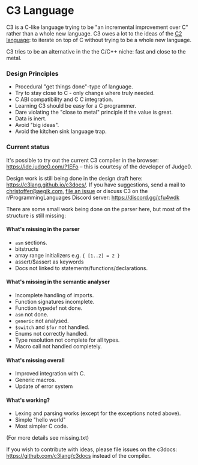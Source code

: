 # C3 Language

C3 is a C-like language trying to be "an incremental improvement over C" rather than a whole new language. 
C3 owes a lot to the ideas of the [C2 language](http://c2lang.org): to iterate on top of C without trying to be a 
whole new language.

C3 tries to be an alternative in the the C/C++ niche: fast and close to the metal.

### Design Principles
- Procedural "get things done"-type of language.
- Try to stay close to C - only change where truly needed.
- C ABI compatibility and C C integration.
- Learning C3 should be easy for a C programmer.
- Dare violating the "close to metal" principle if the value is great.
- Data is inert.
- Avoid "big ideas".
- Avoid the kitchen sink language trap.

### Current status

It's possible to try out the current C3 compiler in the browser: https://ide.judge0.com/?1EFo – this is courtesy of the
developer of Judge0. 

Design work is still being done in the design draft here: https://c3lang.github.io/c3docs/. If you have suggestions, send a mail to [christoffer@aegik.com](mailto:christoffer@aegik.com), [file an issue](https://github.com/c3lang/c3c/issues) or discuss C3 on the r/ProgrammingLanguages Discord server: https://discord.gg/cfu4wdk

There are some small work being done on the parser here, but most of the structure is still missing:

#### What's missing in the parser

- `asm` sections.
- bitstructs
- array range initializers e.g. `{ [1..2] = 2 }`
- assert/$assert as keywords
- Docs not linked to statements/functions/declarations.

#### What's missing in the semantic analyser

- Incomplete handling of imports.
- Function signatures incomplete.
- Function typedef not done.
- `asm` not done.
- `generic` not analysed.
- `$switch` and `$for` not handled.
- Enums not correctly handled.
- Type resolution not complete for all types.
- Macro call not handled completely.

#### What's missing overall

- Improved integration with C.
- Generic macros.
- Update of error system

#### What's working?

- Lexing and parsing works (except for the exceptions noted above).
- Simple "hello world"
- Most simpler C code.

(For more details see missing.txt)

If you wish to contribute with ideas, please file issues on the c3docs: https://github.com/c3lang/c3docs instead of the compiler.
